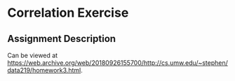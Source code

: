 # Correlation Exercise
## Assignment Description
Can be viewed at https://web.archive.org/web/20180926155700/http://cs.umw.edu/~stephen/data219/homework3.html.
